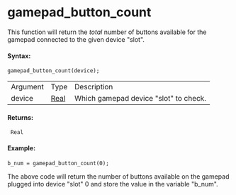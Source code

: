 # gamepad_button_count

This function will return the *total* number of buttons available for
the gamepad connected to the given device "slot".

#### Syntax:

``` gml
gamepad_button_count(device);
```

|          |                                                                         |                                       |
|----------|-------------------------------------------------------------------------|---------------------------------------|
| Argument | Type                                                                    | Description                           |
| device   |  [Real](../../../../../GameMaker_Language/GML_Overview/Data_Types)  | Which gamepad device "slot" to check. |

#### Returns:

``` gml
 Real
```

#### Example:

``` gml
b_num = gamepad_button_count(0);
```

The above code will return the number of buttons available on the
gamepad plugged into device "slot" 0 and store the value in the variable
"b_num".
